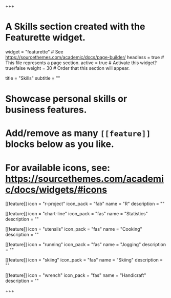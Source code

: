 +++
# A Skills section created with the Featurette widget.
widget = "featurette"  # See https://sourcethemes.com/academic/docs/page-builder/
headless = true  # This file represents a page section.
active = true  # Activate this widget? true/false
weight = 30  # Order that this section will appear.

title = "Skills"
subtitle = ""

# Showcase personal skills or business features.
# 
# Add/remove as many `[[feature]]` blocks below as you like.
# 
# For available icons, see: https://sourcethemes.com/academic/docs/widgets/#icons

[[feature]]
  icon = "r-project"
  icon_pack = "fab"
  name = "R"
  description = ""
  
[[feature]]
  icon = "chart-line"
  icon_pack = "fas"
  name = "Statistics"
  description = ""  
  
[[feature]]
  icon = "utensils"
  icon_pack = "fas"
  name = "Cooking"
  description = ""
  
[[feature]]
  icon = "running"
  icon_pack = "fas"
  name = "Jogging"
  description = ""
  
[[feature]]
  icon = "skiing"
  icon_pack = "fas"
  name = "Skiing"
  description = ""
  
[[feature]]
  icon = "wrench"
  icon_pack = "fas"
  name = "Handicraft"
  description = ""

+++
